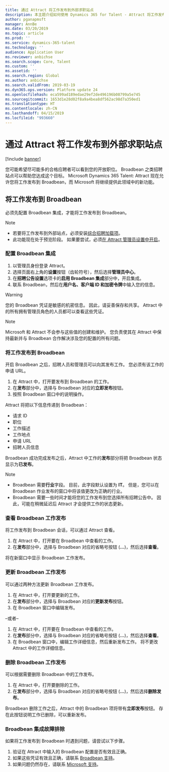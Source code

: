 ```yaml
---
title: 通过 Attract 将工作发布到外部求职站点
description: 本主题介绍如何使用 Dynamics 365 for Talent - Attract 将工作发布到外部招聘站点。
author: pganapmsft
manager: AnnBe
ms.date: 03/20/2019
ms.topic: article
ms.prod: ''
ms.service: dynamics-365-talent
ms.technology: ''
audience: Application User
ms.reviewer: anbichse
ms.search.scope: Core, Talent
ms.custom: ''
ms.assetid: ''
ms.search.region: Global
ms.author: anbichse
ms.search.validFrom: 2019-03-19
ms.dyn365.ops.version: Platform update 24
ms.openlocfilehash: eca599ad189edae29ef2de496196b08799a5e745
ms.sourcegitcommit: 1653d1e28d02f8a9a4bea8df562ac98d7a350ed1
ms.translationtype: HT
ms.contentlocale: zh-CN
ms.lasthandoff: 04/15/2019
ms.locfileid: "993660"
---
```

# <a name="post-jobs-to-external-career-sites-from-attract"></a>通过 Attract 将工作发布到外部求职站点

[!include [banner](../includes/banner.md)]

您可能希望尽可能多的合格应聘者可以看到您的开放职位。 Broadbean 之类招聘站点可以帮助您达成这个目标。 Microsoft Dynamics 365 Talent: Attract 现在允许您将工作发布到 Broadbean，而 Microsoft 将继续提供此领域中的新功能。

## <a name="post-jobs-to-broadbean"></a>将工作发布到 Broadbean

必须先配置 Broadbean 集成，才能将工作发布到 Broadbean。

> [!NOTE]
> - 若要将工作发布到外部站点，必须安装[综合招聘加载项](https://docs.microsoft.com/dynamics365/unified-operations/talent/attract-comprehensive-hiring)。
> - 此功能现在处于预览阶段。 如果要尝试，必须[在 Attract 管理员设置中开启](https://docs.microsoft.com/dynamics365/unified-operations/talent/access-preview-feature)。

### <a name="configure-broadbean-integration"></a>配置 Broadbean 集成

1. 以管理员身份登录 Attract。
2. 选择页面右上角的**设置**按钮（齿轮符号），然后选择**管理员中心**。
3. 在**招聘公告设置**选项卡的**启用 Broadbean 集成**部分中，开启集成。
4. 联系 Broadbean，然后在**用户名、客户端 ID 和加密令牌**中输入您的信息。

> [!WARNING]
> 您的 Broadbean 凭证是敏感的机密信息。 因此，请妥善保存和共享。 Attract 中的所有拥有管理员角色的人员都可以查看这些凭证。

> [!NOTE]
> Microsoft 和 Attract 不会参与这些值的创建和维护。 您负责使其在 Attract 中保持最新并与 Broadbean 合作解决涉及您的配置的所有问题。

### <a name="post-a-job-to-broadbean"></a>将工作发布到 Broadbean

开启 Broadbean 之后，招聘人员和管理员可以向其发布工作。 您必须有该工作的申请 URL。

1. 在 Attract 中，打开要发布到 Broadbean 的工作。
2. 在**发布**部分中，选择与 Broadbean 对应的**立即发布**按钮。
3. 按照 Broadbean 窗口中的说明操作。

Attract 将把以下信息传递到 Broadbean：

- 请求 ID
- 职位
- 工作描述
- 工作地点
- 申请 URL
- 招聘人员信息

Broadbean 成功完成发布之后，Attract 中工作的**发布**部分将把 Broadbean 状态显示为**已发布**。

> [!NOTE]
> - Broadbean 需要**行业**字段。 目前，此字段默认设置为 **IT**。 但是，您可以在 Broadbean 作业发布的窗口中将该值更改为正确的行业。
> - Broadbean 需要一些时间才能将您的工作发布到您选择所有招聘公告中。 因此，可能在稍微延迟后 Attract 才会提供工作的状态更新。

### <a name="view-a-broadbean-job-posting"></a>查看 Broadbean 工作发布

将工作发布到 Broadbean 会话，可以通过 Attract 查看。

1. 在 Attract 中，打开要在 Broadbean 中查看的工作。
2. 在**发布**部分中，选择与 Broadbean 对应的省略号按钮 (**...**)，然后选择**查看**。

将在新窗口中显示 Broadbean 工作发布。

### <a name="update-a-broadbean-job-posting"></a>更新 Broadbean 工作发布

可以通过两种方法更新 Broadbean 工作发布。

1. 在 Attract 中，打开要更新的工作。
2. 在**发布**部分中，选择与 Broadbean 对应的**更新发布**按钮。
3. 在 Broadbean 窗口中编辑发布。

–或者–

1. 在 Attract 中，打开要在 Broadbean 中查看的工作。
2. 在**发布**部分中，选择与 Broadbean 对应的省略号按钮 (**...**)，然后选择**查看**。
3. 在 Broadbean 窗口中，编辑工作详细信息，然后重新发布工作。 将不更改 Attract 中的工作详细信息。

### <a name="remove-a-broadbean-job-posting"></a>删除 Broadbean 工作发布

可以根据需要删除 Broadbean 中的工作发布。

1. 在 Attract 中，打开要删除的工作。
2. 在**发布**部分中，选择与 Broadbean 对应的省略号按钮 (**...**)，然后选择**删除发布**。

Broadbean 删除工作之后，Attract 中的 Broadbean 项将带有**立即发布**按钮。 存在此按钮说明工作已删除，可以重新发布。

### <a name="troubleshoot-the-broadbean-integration"></a>Broadbean 集成故障排除

如果将工作发布到 Broadbean 时遇到问题，请尝试以下步骤。

1. 验证在 Attract 中输入的 Broadbean 配置是否有效且正确。
2. 如果这些凭证有效且正确，请联系 [Broadbean 支持](https://www.broadbean.com/resources/support/)。
3. 如果问题仍然存在，请联系 [Microsoft 支持](./talent-support.md)。
